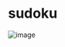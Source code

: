 # sudoku

![image](https://github.com/zakaria-elka/sudoku/assets/73069773/734f3036-9e64-482e-b493-f1a8e49f5526)

